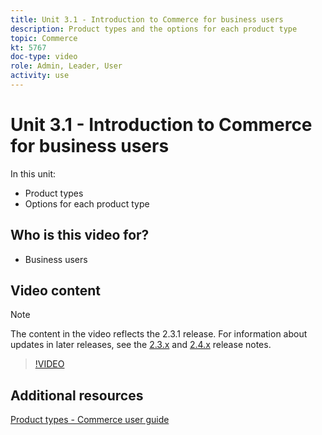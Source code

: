 ```yaml
---
title: Unit 3.1 - Introduction to Commerce for business users
description: Product types and the options for each product type
topic: Commerce
kt: 5767
doc-type: video
role: Admin, Leader, User
activity: use
---
```


# Unit 3.1 - Introduction to Commerce for business users

In this unit:

- Product types
- Options for each product type

## Who is this video for?

- Business users

## Video content

>[!NOTE]
>
>The content in the video reflects the 2.3.1 release. For information about updates in later releases, see the [ 2.3.x](https://devdocs.magento.com/guides/v2.3/release-notes/bk-release-notes.html) and [2.4.x](https://devdocs.magento.com/guides/v2.4/release-notes/bk-release-notes.html) release notes.

>[!VIDEO](https://video.tv.adobe.com/v/35952?quality=12&learn=on)

## Additional resources

[Product types - Commerce user guide](https://docs.magento.com/user-guide/catalog/product-types.html)
